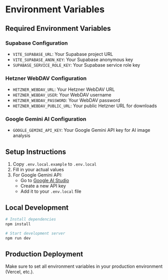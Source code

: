 # Environment Variables

## Required Environment Variables

### Supabase Configuration
- `VITE_SUPABASE_URL`: Your Supabase project URL
- `VITE_SUPABASE_ANON_KEY`: Your Supabase anonymous key
- `SUPABASE_SERVICE_ROLE_KEY`: Your Supabase service role key

### Hetzner WebDAV Configuration
- `HETZNER_WEBDAV_URL`: Your Hetzner WebDAV URL
- `HETZNER_WEBDAV_USER`: Your WebDAV username
- `HETZNER_WEBDAV_PASSWORD`: Your WebDAV password
- `HETZNER_WEBDAV_PUBLIC_URL`: Your public Hetzner URL for downloads

### Google Gemini AI Configuration
- `GOOGLE_GEMINI_API_KEY`: Your Google Gemini API key for AI image analysis

## Setup Instructions

1. Copy `.env.local.example` to `.env.local`
2. Fill in your actual values
3. For Google Gemini API:
   - Go to [Google AI Studio](https://makersuite.google.com/app/apikey)
   - Create a new API key
   - Add it to your `.env.local` file

## Local Development

```bash
# Install dependencies
npm install

# Start development server
npm run dev
```

## Production Deployment

Make sure to set all environment variables in your production environment (Vercel, etc.). 